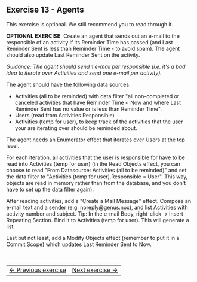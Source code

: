 ## Exercise 13 - Agents

This exercise is optional. We still recommend you to read through it. 

**OPTIONAL EXERCISE:** Create an agent that sends out an e-mail to the responsible of an activity if its Reminder Time has passed (and Last Reminder Sent is less than Reminder Time - to avoid spam). The agent should also update Last Reminder Sent on the activity. 

*Guidance: The agent should send 1 e-mail per responsible (i.e. it's a bad idea to iterate over Activities and send one e-mail per activity).*

The agent should have the following data sources:
  * Activities (all to be reminded) with data filter "all non-completed or canceled activities that have Reminder Time < Now and where Last Reminder Sent has no value or is less than Reminder Time".
  * Users (read from Activities.Responsible)
  * Activities (temp for user), to keep track of the activities that the user your are iterating over should be reminded about.
  
The agent needs an Enumerator effect that iterates over Users at the top level. 

For each iteration, all activities that the user is responsible for have to be read into Activities (temp for user) (in the Read Objects effect, you can choose to read "From Datasource: Activities (all to be reminded)" and set the data filter to "Activities (temp for user).Responsible = User". This way, objects are read in memory rather than from the database, and you don't have to set up the data filter again).
 
After reading activities, add a "Create a Mail Message" effect. Compose an e-mail text and a sender (e.g. noreply@genus.nox), and list Activities with activity number and subject. Tip: In the e-mail Body, right-click -> Insert Repeating Section. Bind it to Activities (temp for user). This will generate a list. 

Last but not least, add a Modify Objects effect (remember to put it in a Commit Scope) which updates Last Reminder Sent to Now.


</br>
<table>
   <tr><td><a href="exercise-12.md"><- Previous exercise</a></td><td align="right"><a href="exercise-14.md">Next exercise -></a></td></tr>
</table>